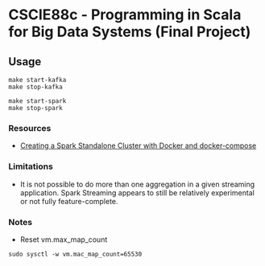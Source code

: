 # CSCIE88c - Programming in Scala for Big Data Systems (Final Project)

## Usage

```shell
make start-kafka
make stop-kafka
```

```shell
make start-spark
make stop-spark
```


### Resources

- [Creating a Spark Standalone Cluster with Docker and docker-compose](https://dev.to/mvillarrealb/creating-a-spark-standalone-cluster-with-docker-and-docker-compose-2021-update-6l4)


### Limitations

- It is not possible to do more than one aggregation in a given streaming application. Spark Streaming 
appears to still be relatively experimental or not fully feature-complete.

### Notes

- Reset vm.max_map_count
```shell
sudo sysctl -w vm.mac_map_count=65530
```